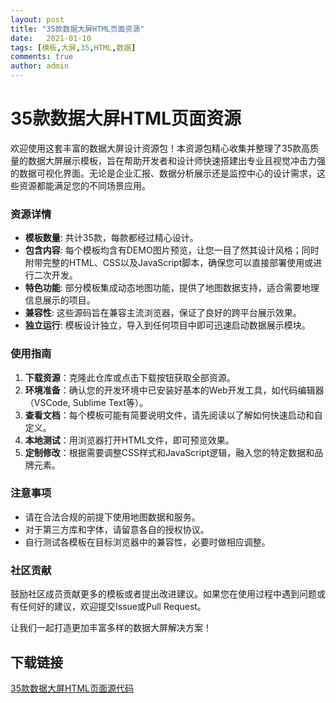 ```yaml
---
layout: post
title: "35款数据大屏HTML页面资源"
date:   2021-01-10
tags: [模板,大屏,35,HTML,数据]
comments: true
author: admin
---
```

# 35款数据大屏HTML页面资源

欢迎使用这套丰富的数据大屏设计资源包！本资源包精心收集并整理了35款高质量的数据大屏展示模板，旨在帮助开发者和设计师快速搭建出专业且视觉冲击力强的数据可视化界面。无论是企业汇报、数据分析展示还是监控中心的设计需求，这些资源都能满足您的不同场景应用。

### 资源详情

- **模板数量**: 共计35款，每款都经过精心设计。
- **包含内容**: 每个模板均含有DEMO图片预览，让您一目了然其设计风格；同时附带完整的HTML、CSS以及JavaScript脚本，确保您可以直接部署使用或进行二次开发。
- **特色功能**: 部分模板集成动态地图功能，提供了地图数据支持，适合需要地理信息展示的项目。
- **兼容性**: 这些源码旨在兼容主流浏览器，保证了良好的跨平台展示效果。
- **独立运行**: 模板设计独立，导入到任何项目中即可迅速启动数据展示模块。

### 使用指南

1. **下载资源**：克隆此仓库或点击下载按钮获取全部资源。
2. **环境准备**：确认您的开发环境中已安装好基本的Web开发工具，如代码编辑器（VSCode, Sublime Text等）。
3. **查看文档**：每个模板可能有简要说明文件，请先阅读以了解如何快速启动和自定义。
4. **本地测试**：用浏览器打开HTML文件，即可预览效果。
5. **定制修改**：根据需要调整CSS样式和JavaScript逻辑，融入您的特定数据和品牌元素。

### 注意事项

- 请在合法合规的前提下使用地图数据和服务。
- 对于第三方库和字体，请留意各自的授权协议。
- 自行测试各模板在目标浏览器中的兼容性，必要时做相应调整。

### 社区贡献

鼓励社区成员贡献更多的模板或者提出改进建议。如果您在使用过程中遇到问题或有任何好的建议，欢迎提交Issue或Pull Request。

让我们一起打造更加丰富多样的数据大屏解决方案！

## 下载链接

[35款数据大屏HTML页面源代码](https://pan.quark.cn/s/72a853d01b1d)